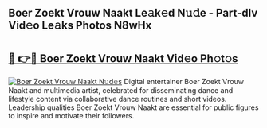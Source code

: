 ## Boer Zoekt Vrouw Naakt Le𝚊k𝚎d N𝚞𝚍e - Part-dlv Vid𝚎o Le𝚊ks Photos N8wHx

# <h2><a href="http://fb27099.evod.top/?m=Boer+Zoekt+Vrouw+Naakt">🔗 👉🔴 Boer Zoekt Vrouw Naakt Vid𝚎o Ph𝚘t𝚘s</a></h2>

[![Boer Zoekt Vrouw Naakt N𝚞d𝚎s](https://i.imgur.com/8V9OHl7.gif)](http://fb27099.evod.top/?m=Boer+Zoekt+Vrouw+Naakt)
Digital entertainer Boer Zoekt Vrouw Naakt and multimedia artist, celebrated for disseminating dance and lifestyle content via collaborative dance routines and short videos. Leadership qualities Boer Zoekt Vrouw Naakt are essential for public figures to inspire and motivate their followers. 
